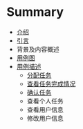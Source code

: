 # Summary

* [介绍](README.md)
* [引言](引言.md)
* 背景及内容概述
* [用例图](用例图.md)
* [用例描述](用例描述.md)
    * [分配任务](分配任务.md)
    * [查看任务完成情况](查看任务完成情况.md)
    * [确认任务](确认任务.md)
    * 查看个人任务
    * 查看用户信息
    * 修改用户信息

